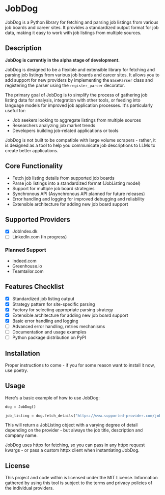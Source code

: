 # JobDog

JobDog is a Python library for fetching and parsing job listings from various job boards and career sites. It provides a standardized output format for job data, making it easy to work with job listings from multiple sources.

## Description

**JobDog is currently in the alpha stage of development.**

JobDog is designed to be a flexible and extensible library for fetching and parsing job listings from various job boards and career sites. It allows you to add support for new providers by implementing the `BaseParser` class and registering the parser using the `register_parser` decorator.

The primary goal of JobDog is to simplify the process of gathering job listing data for analysis, integration with other tools, or feeding into language models for improved job application processes. It's particularly useful for:

- Job seekers looking to aggregate listings from multiple sources
- Researchers analyzing job market trends
- Developers building job-related applications or tools

JobDog is not built to be compatible with large volume scrapers - rather, it is designed as a tool to help you communicate job descriptions to LLMs to create better applications.

## Core Functionality

- Fetch job listing details from supported job boards
- Parse job listings into a standardized format (JobListing model)
- Support for multiple job board strategies
- Synchronous API (Asynchronous API planned for future releases)
- Error handling and logging for improved debugging and reliability
- Extensible architecture for adding new job board support

## Supported Providers

- [x] JobIndex.dk
- [ ] LinkedIn.com (In progress)

### Planned Support

- Indeed.com
- Greenhouse.io
- Teamtailor.com

## Features Checklist

- [x] Standardized job listing output
- [x] Strategy pattern for site-specific parsing
- [x] Factory for selecting appropriate parsing strategy
- [x] Extensible architecture for adding new job board support
- [x] Basic error handling and logging
- [ ] Advanced error handling, retries mechanisms
- [ ] Documentation and usage examples
- [ ] Python package distribution on PyPI

## Installation

Proper instructions to come - if you for some reason want to install it now, use poetry.


## Usage

Here's a basic example of how to use JobDog:

```python
dog = JobDog()

job_listing = dog.fetch_details("https://www.supported-provider.com/job/123456")
```
This will return a JobListing object with a varying degree of detail depending on the provider - but always the job title, description and company name.

JobDog uses httpx for fetching, so you can pass in any httpx request kwargs - or pass a custom httpx client when instantiating JobDog.





## License

This project and code within is licensed under the MIT License. Information gathered by using this tool is subject to the terms and privacy policies of the individual providers.